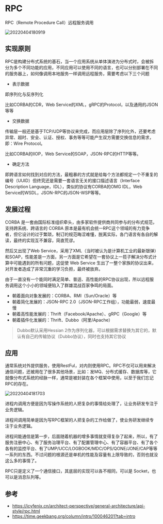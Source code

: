 # RPC

RPC（Remote Procedure Call）远程服务调用

![20220404180919](http://image.zuoright.com/20220404180919.png)

## 实现原则

RPC是构建分布式系统的基石，当一个应用系统从单体演进为分布式时，会被拆分为多个不同功能的应用，不同应用可以使用不同的语言，也可以分别部署在不同的服务器上，如何像调用本地服务一样调用远程服务，需要考虑以下三个问题

- 表示数据

即序列化与反序列化

比如CORBA的CDR，Web Service的XML，gRPC的Protocol，以及通用的JSON等等

- 交换数据

传输层一般还是基于TCP/UDP等协议来完成，而应用层除了序列化外，还要考虑异常、超时、安全、认证、授权、事务等等可能产生双方需要交换信息的需求，即：Wire Protocol。

比如CORBA的IIOP，Web Service的SOAP，JSON-RPC的HTTP等等。

- 确定方法

即跨语言如何找到对应的方法，最粗暴的方式就是给每个方法都规定一个不重复的编号（UUID）但终究还是需要一套语言无关的接口描述语言（Interface Description Language，IDL），类似的协议有CORBA的OMG IDL，Web Service的WSDL，JSON-RPC的JSON-WSP等等。

## 发展过程

CORBA 是一套由国际标准组织牵头，由多家软件提供商共同参与的分布式规范，支持跨系统、跨语言的 CORBA 原本是最有机会统一RPC这个领域的有力竞争者，但它设计的过于繁琐，制订的规范晦涩难懂，脱离实际，各门语言有各自的解读，最终的实现互不兼容，简直荒谬。

然后又出现了Web Service，采用了XML（当时被认为是计算机工业的最新银弹）和SOAP，性能差是一方面，另一方面是它希望在一套协议上一揽子解决分布式计算中可能遇到的所有问题，这促使 Web Service 生出了一整个家族的协议出来，对开发者造成了非常沉重的学习负担，最终被放弃。

由于一直没有一个能同时满足简单、普适、高性能的RPC协议出现，所以远程服务调用这个小小的领域便陷入了群雄混战百家争鸣的局面。

- 朝着面向对象发展的：CORBA、RMI（Sun/Oracle）等
- 朝着简化发展的：JSON-RPC 2.0（JSON-RPC工作组），功能最弱，速度最慢
- 朝着高性能发展的：Thrift（Facebook/Apache）、gRPC（Google）等
- 朝着插件化发展的：Thrift、Dubbo（阿里/Apache）

> Dubbo默认采用Hessian 2作为序列化器，可以根据需求替换为其它的，默认有自己的传输协议（Dubbo协议），同时也支持其它协议

## 应用

通常系统对外提供服务，使用RestFul，对内则使用RPC。RPC不仅可以用来解决通信问题，还被用在了很多其他场景，比如：发MQ、分布式缓存、数据库等，它就像分布式系统的经脉一样，通常是被封装在各个框架中使用，以至于我们忘记RPC的存在。

![20220404181703](http://image.zuoright.com/20220404181703.png)

进程内调用方便是因为写操作系统的人把复杂的事情给处理了，让业务研发专注于业务逻辑。

进程间调用简单是因为写RPC框架的人把复杂的工作给做了，使业务研发继续专注于业务逻辑。

进程间能通信是第一步，后面随着机器的增多事情就变得复杂了起来，所以，有了服务注册中心、有了服务治理平台、有了配置管理中心、有了容器平台、有了各个各有的监控平台、有了UMP/UCC/LOGBOOK/MDC/OPS/QONE/JONE/CAP等等一系列的东西。不过问题的根源还是单机的性能及容量有上限导致的，否则也就没这么多的事情了。

RPC只是定义了一个通信接口，其底层的实现可以各不相同，可以是 Socket，也可以是消息队列等。

## 参考

- <https://icyfenix.cn/architect-perspective/general-architecture/api-style/rpc.html>
- <https://time.geekbang.org/column/intro/100046201?tab=intro>
